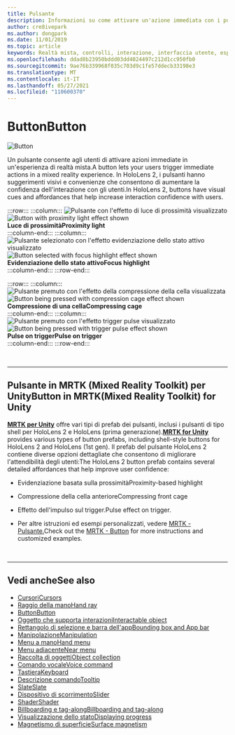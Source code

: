 ```yaml
---
title: Pulsante
description: Informazioni su come attivare un'azione immediata con i pulsanti, uno dei componenti di base della realtà mista.
author: cre8ivepark
ms.author: dongpark
ms.date: 11/01/2019
ms.topic: article
keywords: Realtà mista, controlli, interazione, interfaccia utente, esperienza utente, visore per realtà mista, visore windows mixed reality, visore per realtà virtuale, HoloLens, MRTK, Mixed Reality Toolkit, pulsante
ms.openlocfilehash: ddad8b23950bddd03dd4024497c212d1cc950fb0
ms.sourcegitcommit: 9ae76b339968f035c703d9c1fe57ddecb33198e3
ms.translationtype: MT
ms.contentlocale: it-IT
ms.lasthandoff: 05/27/2021
ms.locfileid: "110600370"
---
```

# <a name="button"></a><span data-ttu-id="c55b9-104">Button</span><span class="sxs-lookup"><span data-stu-id="c55b9-104">Button</span></span>

![Button](images/UX_Hero_Button.jpg)

<span data-ttu-id="c55b9-106">Un pulsante consente agli utenti di attivare azioni immediate in un'esperienza di realtà mista.</span><span class="sxs-lookup"><span data-stu-id="c55b9-106">A button lets your users trigger immediate actions in a mixed reality experience.</span></span> <span data-ttu-id="c55b9-107">In HoloLens 2, i pulsanti hanno suggerimenti visivi e convenienze che consentono di aumentare la confidenza dell'interazione con gli utenti.</span><span class="sxs-lookup"><span data-stu-id="c55b9-107">In HoloLens 2, buttons have visual cues and affordances that help increase interaction confidence with users.</span></span> 

:::row:::
    :::column:::
       <span data-ttu-id="c55b9-108">![Pulsante con l'effetto di luce di prossimità visualizzato](images/UX_Button_Affordance_ProximityLight.jpg)</span><span class="sxs-lookup"><span data-stu-id="c55b9-108">![Button with proximity light effect shown](images/UX_Button_Affordance_ProximityLight.jpg)</span></span><br>
       <span data-ttu-id="c55b9-109">**Luce di prossimità**</span><span class="sxs-lookup"><span data-stu-id="c55b9-109">**Proximity light**</span></span><br>
    :::column-end:::
    :::column:::
       <span data-ttu-id="c55b9-110">![Pulsante selezionato con l'effetto evidenziazione dello stato attivo visualizzato](images/UX_Button_Affordance_FocusHighlight.jpg)</span><span class="sxs-lookup"><span data-stu-id="c55b9-110">![Button selected with focus highlight effect shown](images/UX_Button_Affordance_FocusHighlight.jpg)</span></span><br>
        <span data-ttu-id="c55b9-111">**Evidenziazione dello stato attivo**</span><span class="sxs-lookup"><span data-stu-id="c55b9-111">**Focus highlight**</span></span><br>
    :::column-end:::
:::row-end:::

:::row:::
    :::column:::
       <span data-ttu-id="c55b9-112">![Pulsante premuto con l'effetto della compressione della cella visualizzata](images/UX_Button_Affordance_Compression.jpg)</span><span class="sxs-lookup"><span data-stu-id="c55b9-112">![Button being pressed with compression cage effect shown](images/UX_Button_Affordance_Compression.jpg)</span></span><br>
       <span data-ttu-id="c55b9-113">**Compressione di una cella**</span><span class="sxs-lookup"><span data-stu-id="c55b9-113">**Compressing cage**</span></span><br>
    :::column-end:::
    :::column:::
       <span data-ttu-id="c55b9-114">![Pulsante premuto con l'effetto trigger pulse visualizzato](images/UX_Button_Affordance_Pulse.jpg)</span><span class="sxs-lookup"><span data-stu-id="c55b9-114">![Button being pressed with trigger pulse effect shown](images/UX_Button_Affordance_Pulse.jpg)</span></span><br>
        <span data-ttu-id="c55b9-115">**Pulse on trigger**</span><span class="sxs-lookup"><span data-stu-id="c55b9-115">**Pulse on trigger**</span></span><br>
    :::column-end:::
:::row-end:::

<br>

---

## <a name="button-in-mrtkmixed-reality-toolkit-for-unity"></a><span data-ttu-id="c55b9-116">Pulsante in MRTK (Mixed Reality Toolkit) per Unity</span><span class="sxs-lookup"><span data-stu-id="c55b9-116">Button in MRTK(Mixed Reality Toolkit) for Unity</span></span>
<span data-ttu-id="c55b9-117">**[MRTK per Unity](https://github.com/Microsoft/MixedRealityToolkit-Unity)** offre vari tipi di prefab dei pulsanti, inclusi i pulsanti di tipo shell per HoloLens 2 e HoloLens (prima generazione).</span><span class="sxs-lookup"><span data-stu-id="c55b9-117">**[MRTK for Unity](https://github.com/Microsoft/MixedRealityToolkit-Unity)** provides various types of button prefabs, including shell-style buttons for HoloLens 2 and HoloLens (1st gen).</span></span> <span data-ttu-id="c55b9-118">Il prefab del pulsante HoloLens 2 contiene diverse opzioni dettagliate che consentono di migliorare l'attendibilità degli utenti:</span><span class="sxs-lookup"><span data-stu-id="c55b9-118">The HoloLens 2 button prefab contains several detailed affordances that help improve user confidence:</span></span>

* <span data-ttu-id="c55b9-119">Evidenziazione basata sulla prossimità</span><span class="sxs-lookup"><span data-stu-id="c55b9-119">Proximity-based highlight</span></span>
* <span data-ttu-id="c55b9-120">Compressione della cella anteriore</span><span class="sxs-lookup"><span data-stu-id="c55b9-120">Compressing front cage</span></span>
* <span data-ttu-id="c55b9-121">Effetto dell'impulso sul trigger.</span><span class="sxs-lookup"><span data-stu-id="c55b9-121">Pulse effect on trigger.</span></span>

* <span data-ttu-id="c55b9-122">Per altre istruzioni ed esempi personalizzati, vedere [MRTK - Pulsante.](/windows/mixed-reality/mrtk-unity/features/ux-building-blocks/button)</span><span class="sxs-lookup"><span data-stu-id="c55b9-122">Check out the [MRTK - Button](/windows/mixed-reality/mrtk-unity/features/ux-building-blocks/button) for more instructions and customized examples.</span></span>

<br>

---

## <a name="see-also"></a><span data-ttu-id="c55b9-123">Vedi anche</span><span class="sxs-lookup"><span data-stu-id="c55b9-123">See also</span></span>

* [<span data-ttu-id="c55b9-124">Cursori</span><span class="sxs-lookup"><span data-stu-id="c55b9-124">Cursors</span></span>](cursors.md)
* [<span data-ttu-id="c55b9-125">Raggio della mano</span><span class="sxs-lookup"><span data-stu-id="c55b9-125">Hand ray</span></span>](point-and-commit.md)
* [<span data-ttu-id="c55b9-126">Button</span><span class="sxs-lookup"><span data-stu-id="c55b9-126">Button</span></span>](button.md)
* [<span data-ttu-id="c55b9-127">Oggetto che supporta interazioni</span><span class="sxs-lookup"><span data-stu-id="c55b9-127">Interactable object</span></span>](interactable-object.md)
* [<span data-ttu-id="c55b9-128">Rettangolo di selezione e barra dell'app</span><span class="sxs-lookup"><span data-stu-id="c55b9-128">Bounding box and App bar</span></span>](app-bar-and-bounding-box.md)
* [<span data-ttu-id="c55b9-129">Manipolazione</span><span class="sxs-lookup"><span data-stu-id="c55b9-129">Manipulation</span></span>](direct-manipulation.md)
* [<span data-ttu-id="c55b9-130">Menu a mano</span><span class="sxs-lookup"><span data-stu-id="c55b9-130">Hand menu</span></span>](hand-menu.md)
* [<span data-ttu-id="c55b9-131">Menu adiacente</span><span class="sxs-lookup"><span data-stu-id="c55b9-131">Near menu</span></span>](near-menu.md)
* [<span data-ttu-id="c55b9-132">Raccolta di oggetti</span><span class="sxs-lookup"><span data-stu-id="c55b9-132">Object collection</span></span>](object-collection.md)
* [<span data-ttu-id="c55b9-133">Comando vocale</span><span class="sxs-lookup"><span data-stu-id="c55b9-133">Voice command</span></span>](voice-input.md)
* [<span data-ttu-id="c55b9-134">Tastiera</span><span class="sxs-lookup"><span data-stu-id="c55b9-134">Keyboard</span></span>](keyboard.md)
* [<span data-ttu-id="c55b9-135">Descrizione comando</span><span class="sxs-lookup"><span data-stu-id="c55b9-135">Tooltip</span></span>](tooltip.md)
* [<span data-ttu-id="c55b9-136">Slate</span><span class="sxs-lookup"><span data-stu-id="c55b9-136">Slate</span></span>](slate.md)
* [<span data-ttu-id="c55b9-137">Dispositivo di scorrimento</span><span class="sxs-lookup"><span data-stu-id="c55b9-137">Slider</span></span>](slider.md)
* [<span data-ttu-id="c55b9-138">Shader</span><span class="sxs-lookup"><span data-stu-id="c55b9-138">Shader</span></span>](shader.md)
* [<span data-ttu-id="c55b9-139">Billboarding e tag-along</span><span class="sxs-lookup"><span data-stu-id="c55b9-139">Billboarding and tag-along</span></span>](billboarding-and-tag-along.md)
* [<span data-ttu-id="c55b9-140">Visualizzazione dello stato</span><span class="sxs-lookup"><span data-stu-id="c55b9-140">Displaying progress</span></span>](progress.md)
* [<span data-ttu-id="c55b9-141">Magnetismo di superficie</span><span class="sxs-lookup"><span data-stu-id="c55b9-141">Surface magnetism</span></span>](surface-magnetism.md)